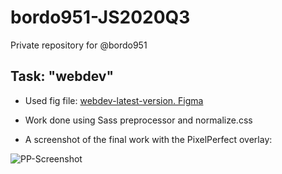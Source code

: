 # bordo951-JS2020Q3
Private repository for @bordo951

## Task: "webdev"


* Used fig file: 
[webdev-latest-version. Figma](https://drive.google.com/file/d/1MXIleOQK8IcJ8iqJueuAKU61yr9aFGoc/view?usp=sharing)

* Work done using Sass preprocessor and normalize.css

* A screenshot of the final work with the PixelPerfect overlay:

<img src="#" title="PP-Screenshot" alt="PP-Screenshot">